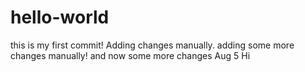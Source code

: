 # hello-world
this is my first commit!
Adding changes manually.
adding some more changes manually\!
and now some more changes
Aug 5 Hi
